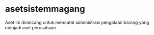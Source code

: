 # asetsistemmagang
Aset ini dirancang untuk mencatat administrasi pengolaan barang yang menjadi aset perusahaan
